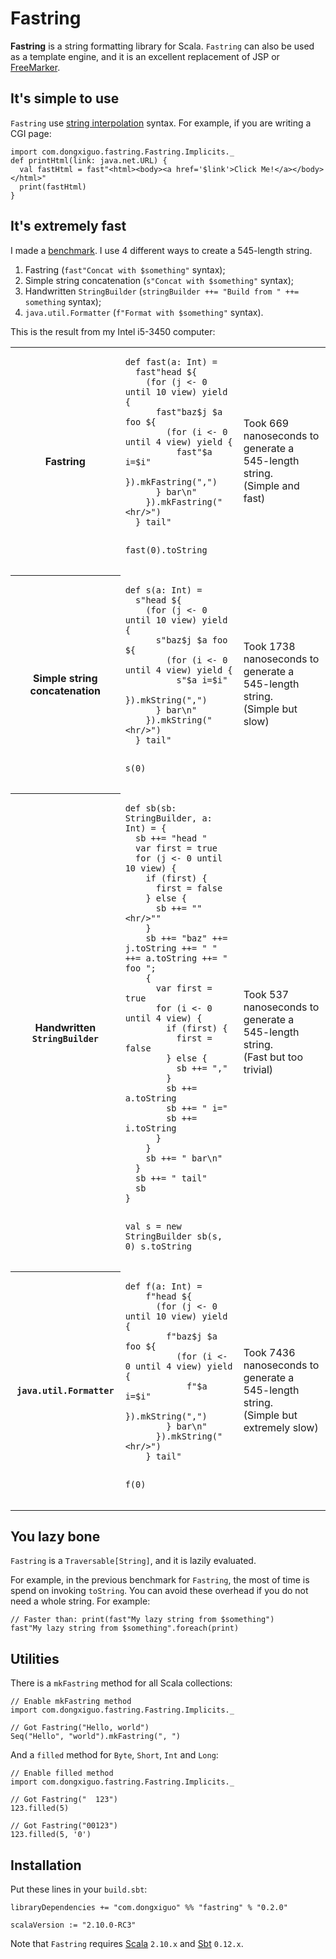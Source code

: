 # Fastring

**Fastring** is a string formatting library for Scala.
`Fastring` can also be used as a template engine,
and it is an excellent replacement of JSP or [FreeMarker](http://freemarker.sourceforge.net/).

## It's simple to use

`Fastring` use [string interpolation](http://docs.scala-lang.org/sips/pending/string-interpolation.html) syntax.
For example, if you are writing a CGI page:

    import com.dongxiguo.fastring.Fastring.Implicits._
    def printHtml(link: java.net.URL) {
      val fastHtml = fast"<html><body><a href='$link'>Click Me!</a></body></html>"
      print(fastHtml)
    }

## It's extremely fast

I made a [benchmark](https://github.com/Atry/fastring/blob/master/benchmark/src/main/scala/com/dongxiguo/fastring/benchmark/FastringBenchmark.scala).
I use 4 different ways to create a 545-length string.

1. Fastring (`fast"Concat with $something"` syntax);
2. Simple string concatenation (`s"Concat with $something"` syntax);
3. Handwritten `StringBuilder` (`stringBuilder ++= "Build from " ++= something` syntax);
4. `java.util.Formatter` (`f"Format with $something"` syntax).

This is the result from my Intel i5-3450 computer:

<table>
<tr>
<th>
Fastring
</th>
<td>
<pre><code>def fast(a: Int) =
  fast"head ${
    (for (j &lt;- 0 until 10 view) yield {
      fast"baz$j $a foo ${
        (for (i &lt;- 0 until 4 view) yield {
          fast"$a i=$i"
        }).mkFastring(",")
      } bar\n"
    }).mkFastring("&lt;hr/&gt;")
  } tail"

fast(0).toString</code></pre>
</td>
<td>
Took 669 nanoseconds to generate a 545-length string.<br/>(Simple and fast)
</td>
</tr>
<tr>
<th>
Simple string concatenation
</th>
<td>
<pre><code>def s(a: Int) =
  s"head ${
    (for (j &lt;- 0 until 10 view) yield {
      s"baz$j $a foo ${
        (for (i &lt;- 0 until 4 view) yield {
          s"$a i=$i"
        }).mkString(",")
      } bar\n"
    }).mkString("&lt;hr/&gt;")
  } tail"

s(0)</code></pre>
</td>
<td>
Took 1738 nanoseconds to generate a 545-length string.<br/>(Simple but slow)
</td>
</tr>
<tr>
<th>
Handwritten <code>StringBuilder</code>
</th>
<td>
<pre><code>def sb(sb: StringBuilder, a: Int) = {
  sb ++= "head "
  var first = true
  for (j &lt;- 0 until 10 view) {
    if (first) {
      first = false
    } else {
      sb ++= ""&lt;hr/&gt;""
    }
    sb ++= "baz" ++= j.toString ++= " " ++= a.toString ++= " foo ";
    {
      var first = true
      for (i &lt;- 0 until 4 view) {
        if (first) {
          first = false
        } else {
          sb ++= ","
        }
        sb ++= a.toString
        sb ++= " i="
        sb ++= i.toString
      }
    }
    sb ++= " bar\n"
  }
  sb ++= " tail"
  sb
}

val s = new StringBuilder
sb(s, 0)
s.toString</code></pre>
</td>
<td>
Took 537 nanoseconds to generate a 545-length string.<br/>(Fast but too trivial)
</td>
</tr>
<tr>
<th>
<code>java.util.Formatter</code>
</th>
<td>
<pre><code>def f(a: Int) =
    f"head ${
      (for (j &lt;- 0 until 10 view) yield {
        f"baz$j $a foo ${
          (for (i &lt;- 0 until 4 view) yield {
            f"$a i=$i"
          }).mkString(",")
        } bar\n"
      }).mkString("&lt;hr/&gt;")
    } tail"

f(0)</code></pre>
</td>
<td>
Took 7436 nanoseconds to generate a 545-length string.<br/>(Simple but extremely slow)
</td>
</tr>
</table>

## You lazy bone

`Fastring` is a `Traversable[String]`, and it is lazily evaluated.

For example, in the previous benchmark for `Fastring`, the most of time is spend on invoking `toString`.
You can avoid these overhead if you do not need a whole string. For example:

    // Faster than: print(fast"My lazy string from $something")
    fast"My lazy string from $something".foreach(print)

## Utilities

There is a `mkFastring` method for all Scala collections:

    // Enable mkFastring method
    import com.dongxiguo.fastring.Fastring.Implicits._
    
    // Got Fastring("Hello, world")
    Seq("Hello", "world").mkFastring(", ")

And a `filled` method for `Byte`, `Short`, `Int` and `Long`:

    // Enable filled method
    import com.dongxiguo.fastring.Fastring.Implicits._
    
    // Got Fastring("  123")
    123.filled(5)
    
    // Got Fastring("00123")
    123.filled(5, '0')

## Installation

Put these lines in your `build.sbt`:

    libraryDependencies += "com.dongxiguo" %% "fastring" % "0.2.0"
    
    scalaVersion := "2.10.0-RC3"

Note that `Fastring` requires [Scala](http://www.scala-lang.org/) `2.10.x` and [Sbt](http://www.scala-sbt.org/) `0.12.x`.
